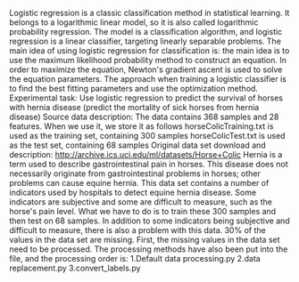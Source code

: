Logistic regression is a classic classification method in statistical learning. It belongs to a logarithmic linear model, so it is also called logarithmic probability regression. The model is a classification algorithm, and logistic regression is a linear classifier, targeting linearly separable problems. The main idea of using logistic regression for classification is: the main idea is to use the maximum likelihood probability method to construct an equation. In order to maximize the equation, Newton's gradient ascent is used to solve the equation parameters. The approach when training a logistic classifier is to find the best fitting parameters and use the optimization method. Experimental task: Use logistic regression to predict the survival of horses with hernia disease (predict the mortality of sick horses from hernia disease) Source data description: The data contains 368 samples and 28 features. When we use it, we store it as follows horseColicTraining.txt is used as the training set, containing 300 samples horseColicTest.txt is used as the test set, containing 68 samples Original data set download and description: http://archive.ics.uci.edu/ml/datasets/Horse+Colic Hernia is a term used to describe gastrointestinal pain in horses. This disease does not necessarily originate from gastrointestinal problems in horses; other problems can cause equine hernia. This data set contains a number of indicators used by hospitals to detect equine hernia disease. Some indicators are subjective and some are difficult to measure, such as the horse's pain level. What we have to do is to train these 300 samples and then test on 68 samples. In addition to some indicators being subjective and difficult to measure, there is also a problem with this data. 30% of the values ​​in the data set are missing. First, the missing values in the data set need to be processed. The processing methods have also been put into the file, and the processing order is: 1.Default data processing.py 2.data replacement.py 3.convert_labels.py

